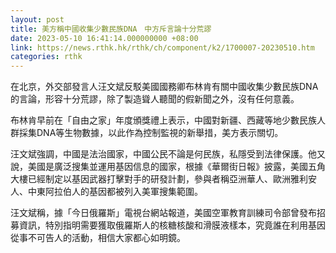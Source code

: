 ```yaml
---
layout: post
title: 美方稱中國收集少數民族DNA　中方斥言論十分荒謬
date: 2023-05-10 16:41:14.000000000 +08:00
link: https://news.rthk.hk/rthk/ch/component/k2/1700007-20230510.htm
categories: rthk
---
```


在北京，外交部發言人汪文斌反駁美國國務卿布林肯有關中國收集少數民族DNA的言論，形容十分荒謬，除了製造聳人聽聞的假新聞之外，沒有任何意義。

布林肯早前在「自由之家」年度頒獎禮上表示，中國對新疆、西藏等地少數民族人群採集DNA等生物數據，以此作為控制監視的新舉措，美方表示關切。

汪文斌強調，中國是法治國家，中國公民不論是何民族，私隱受到法律保護。他又說，美國是廣泛搜集並運用基因信息的國家，根據《華爾街日報》披露，美國五角大樓已經制定以基因武器打擊對手的研發計劃，參與者稱亞洲華人、歐洲雅利安人、中東阿拉伯人的基因都被列入美軍搜集範圍。

汪文斌稱，據「今日俄羅斯」電視台網站報道，美國空軍教育訓練司令部曾發布招募資訊，特別指明需要獲取俄羅斯人的核糖核酸和滑膜液樣本，究竟誰在利用基因從事不可告人的活動，相信大家都心如明鏡。
